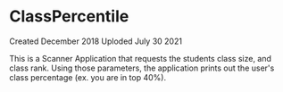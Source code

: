 # ClassPercentile

Created December 2018
Uploded July 30 2021

This is a Scanner Application that requests the students class size, and class rank. Using those parameters, the application prints out the user's class percentage (ex. you are in top 40%). 

